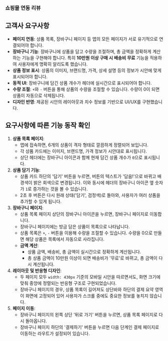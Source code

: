 ### **쇼핑몰 연동 리뷰**

## 고객사 요구사항

-   **페이지 연동**: 상품 목록, 장바구니 페이지 등 앱의 모든 페이지가 서로 유기적으로 연결되어야 합니다.
-   **장바구니 기능**: 장바구니에 상품을 담고 수량을 조절하며, 총 금액을 정확하게 계산하는 기능을 구현해야 합니다. 특히 **10만원 이상 구매 시 배송비 무료** 기능을 적용하여 사용자에게 명확히 알리도록 했습니다.
-   **상품 정보 표시**: 상품의 이미지, 브랜드명, 가격, 상세 설명 등의 정보가 시안에 맞게 표시되어야 합니다.
-   **동적 UI**: 장바구니에 담긴 상품 개수가 헤더에 실시간으로 표시되어야 합니다.
-   **수량 조절**: `+`와 `-` 버튼을 통해 상품의 수량을 조절할 수 있습니다. 수량이 0이 되면 상품이 자동으로 삭제됩니다.
-   **디자인 반영**: 제공된 시안의 레이아웃과 치수 정보를 기반으로 UI/UX를 구현했습니다.

## 요구사항에 따른 기능 동작 확인

1.  **상품 목록 페이지**:
    * 앱에 접속하면, 6개의 상품이 격자 형태로 깔끔하게 정렬되어 보입니다.
    * 각 상품 카드에는 이미지, 브랜드명, 가격 정보가 시안대로 표시됩니다.
    * 상단 헤더에는 장바구니 아이콘과 함께 현재 담긴 상품 개수가 `0`으로 표시됩니다.
2.  **상품 담기 기능**:
    * 상품 카드 하단의 '담기' 버튼을 누르면, 버튼의 텍스트가 '담음!'으로 바뀌고 배경색이 밝은 회색으로 변경됩니다. 이와 동시에 헤더의 장바구니 아이콘 옆 숫자가 `1`로 증가하는 것을 볼 수 있습니다.
    * 2초 후 버튼은 다시 원래 상태('담기', 검정색)로 돌아와, 사용자가 여러 상품을 추가할 수 있게 됩니다.
3.  **장바구니 페이지**:
    * 상품 목록 페이지 상단의 장바구니 아이콘을 누르면, 장바구니 페이지로 이동합니다.
    * 장바구니 페이지에는 방금 담은 상품이 목록으로 나타납니다.
    * 상품 목록은 `+`, `-` 버튼을 이용해 수량을 조절할 수 있습니다. 수량을 0으로 만들면 해당 상품은 목록에서 자동으로 사라집니다.
    * **금액 계산**:
        * 상품 금액, 배송비, 총 금액이 실시간으로 정확하게 계산됩니다.
        * 총 상품 금액이 10만원 이상이 되면 배송비가 '무료'로 바뀌고, 총 금액이 다시 계산됩니다.
4.  **레이아웃 및 반응형 디자인**:
    * 두 페이지 모두 `width: 430px` 기준의 모바일 시안을 따르면서도, 화면 크기에 맞춰 중앙에 정렬되는 반응형 구조로 구현되었습니다.
    * 장바구니 페이지의 경우, 상품 목록이 길어져도 상단바와 하단의 결제 요약 영역이 화면에 고정되어 있어 사용자가 스크롤 중에도 중요한 정보를 놓치지 않습니다.
5.  **페이지 이동**:
    * 장바구니 페이지의 왼쪽 상단 '뒤로 가기' 버튼을 누르면, 상품 목록 페이지로 다시 돌아옵니다.
    * 장바구니 페이지 하단의 '결제하기' 버튼을 누르면 다음 단계인 결제 페이지로 이동하는 라우트가 설정되어 있습니다.

